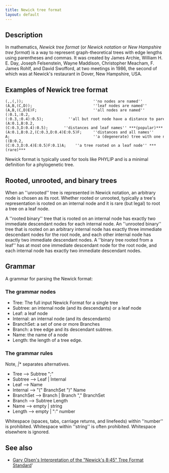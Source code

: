 ```yaml
---
title: Newick tree format
layout: default
---
```


Description
-----------

In mathematics, *Newick tree format* (or *Newick notation* or *New Hampshire tree format*) is a way to represent graph-theoretical trees with edge lengths using parentheses and commas. It was created by James Archie, William H. E. Day, Joseph Felsenstein, Wayne Maddison, Christopher Meacham, F. James Rohlf, and David Swofford, at two meetings in 1986, the second of which was at Newick's restaurant in Dover, New Hampshire, USA.

Examples of Newick tree format
------------------------------

```
(,,(,));                               ''no nodes are named''
(A,B,(C,D));                           ''leaf nodes are named''
(A,B,(C,D)E)F;                         ''all nodes are named''
(:0.1,:0.2,(:0.3,:0.4):0.5);           ''all but root node have a distance to parent''
(A:0.1,B:0.2,(C:0.3,D:0.4):0.5);       ''distances and leaf names'' ***(popular)***
(A:0.1,B:0.2,(C:0.3,D:0.4)E:0.5)F;     ''distances and all names''
A;                                     ''a (degenerate) tree with one named node''
((B:0.2,(C:0.3,D:0.4)E:0.5)F:0.1)A;    ''a tree rooted on a leaf node'' ***(rare)***

```

Newick format is typically used for tools like PHYLIP and is a minimal definition for a phylogenetic tree.

Rooted, unrooted, and binary trees
----------------------------------

When an ''unrooted'' tree is represented in Newick notation, an arbitrary node is chosen as its root. Whether rooted or unrooted, typically a tree's representation is rooted on an internal node and it is rare (but legal) to root a tree on a leaf node.

A ''rooted binary'' tree that is rooted on an internal node has exactly two immediate descendant nodes for each internal node. An ''unrooted binary'' tree that is rooted on an arbitrary internal node has exactly three immediate descendant nodes for the root node, and each other internal node has exactly two immediate descendant nodes. A ''binary tree rooted from a leaf'' has at most one immediate descendant node for the root node, and each internal node has exactly two immediate descendant nodes.

Grammar
-------

A grammar for parsing the Newick format:

### The grammar nodes

* Tree: The full input Newick Format for a single tree
* Subtree: an internal node (and its descendants) or a leaf node
* Leaf: a leaf node
* Internal: an internal node (and its descendants)
* BranchSet: a set of one or more Branches
* Branch: a tree edge and its descendant subtree.
* Name: the name of a node
* Length: the length of a tree edge.
 
### The grammar rules

Note, *|** separates alternatives.

* Tree --> Subtree ";"
* Subtree --> Leaf | Internal
* Leaf --> Name
* Internal --> "(" BranchSet ")" Name
* BranchSet --> Branch | Branch "," BranchSet
* Branch --> Subtree Length
* Name --> empty | string
* Length --> empty | ":" number

Whitespace (spaces, tabs, carriage returns, and linefeeds) within ''number'' is prohibited. Whitespace within ''string'' is often prohibited. Whitespace elsewhere is ignored.

See also
--------

-  [Gary Olsen's Interpretation of the "Newick's 8:45" Tree Format Standard](http://evolution.genetics.washington.edu/phylip/newick_doc.html)'


